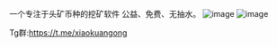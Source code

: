 一个专注于头矿币种的挖矿软件
公益、免费、无抽水。
![image](https://github.com/user-attachments/assets/7a22e453-0237-49fb-8d55-7b941a51192b)
![image](https://github.com/user-attachments/assets/4aaf41c0-6f1b-441b-bfdf-13138438e902)

Tg群:https://t.me/xiaokuangong
